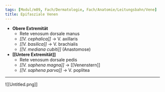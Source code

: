 ```yaml
---
tags: [Modul/m09, Fach/Dermatologie, Fach/Anatomie/Leitungsbahn/Vene]
title: Epifasziale Venen
---
```

- **Obere Extremität**
	- Rete venosum dorsale manus
	- *[[V. cephalica]]* → V. axillaris
	- *[[V. basilica]]* → V. brachialis
	- *[[V. mediana cubiti]]* (Anastomose)
- **[[Untere Extremität]]**
	- Rete venosum dorsale pedis
	- *[[V. saphena magna]]* → [[Venenstern]]
	- *[[V. saphena parva]]* → V. poplitea
---
![[Untitled.png]]


